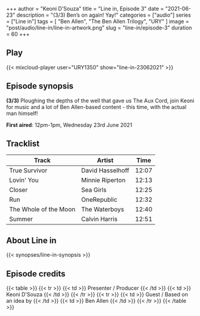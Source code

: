 +++
author = "Keoni D'Souza"
title = "Line in, Episode 3"
date = "2021-06-23"
description = "(3/3) Ben’s on again! Yay!"
categories = ["audio"]
series = ["Line in"]
tags = [
    "Ben Allen",
    "The Ben Allen Trilogy",
    "URY"
]
image = "post/audio/line-in/line-in-artwork.png"
slug = "line-in/episode-3"
duration = 60
+++

## Play

{{< mixcloud-player user="URY1350" show="line-in-23062021" >}}

## Episode synopsis

**(3/3)** Ploughing the depths of the well that gave us The Aux Cord, join Keoni for music and a lot of Ben Allen-based content - this time, with the actual man himself!

**First aired**: 12pm-1pm, Wednesday 23rd June 2021

## Tracklist

| Track                 | Artist           | Time  |
|-----------------------|------------------|-------|
| True Survivor         | David Hasselhoff | 12:07 |
| Lovin' You            | Minnie Riperton  | 12:13 |
| Closer                | Sea Girls        | 12:25 |
| Run                   | OneRepublic      | 12:32 |
| The Whole of the Moon | The Waterboys    | 12:40 |
| Summer                | Calvin Harris    | 12:51 |

## About Line in

{{< synopses/line-in-synopsis >}}

## Episode credits

{{< table >}}
    {{< tr >}}
        {{< td >}}
            Presenter / Producer
        {{< /td >}}
        {{< td >}}
            Keoni D'Souza
        {{< /td >}}
    {{< /tr >}}
    {{< tr >}}
        {{< td >}}
            Guest / Based on an idea by
        {{< /td >}}
        {{< td >}}
            Ben Allen
        {{< /td >}}
    {{< /tr >}}
{{< /table >}}